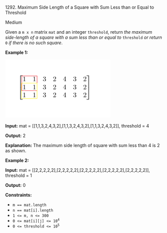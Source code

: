 1292\. Maximum Side Length of a Square with Sum Less than or Equal to Threshold

Medium

Given a `m x n` matrix `mat` and an integer `threshold`, return _the maximum side-length of a square with a sum less than or equal to_ `threshold` _or return_ `0` _if there is no such square_.

**Example 1:**

![](e1.png)

**Input:** mat = [[1,1,3,2,4,3,2],[1,1,3,2,4,3,2],[1,1,3,2,4,3,2]], threshold = 4

**Output:** 2

**Explanation:** The maximum side length of square with sum less than 4 is 2 as shown.

**Example 2:**

**Input:** mat = [[2,2,2,2,2],[2,2,2,2,2],[2,2,2,2,2],[2,2,2,2,2],[2,2,2,2,2]], threshold = 1

**Output:** 0

**Constraints:**

*   `m == mat.length`
*   `n == mat[i].length`
*   `1 <= m, n <= 300`
*   <code>0 <= mat[i][j] <= 10<sup>4</sup></code>
*   <code>0 <= threshold <= 10<sup>5</sup></code>